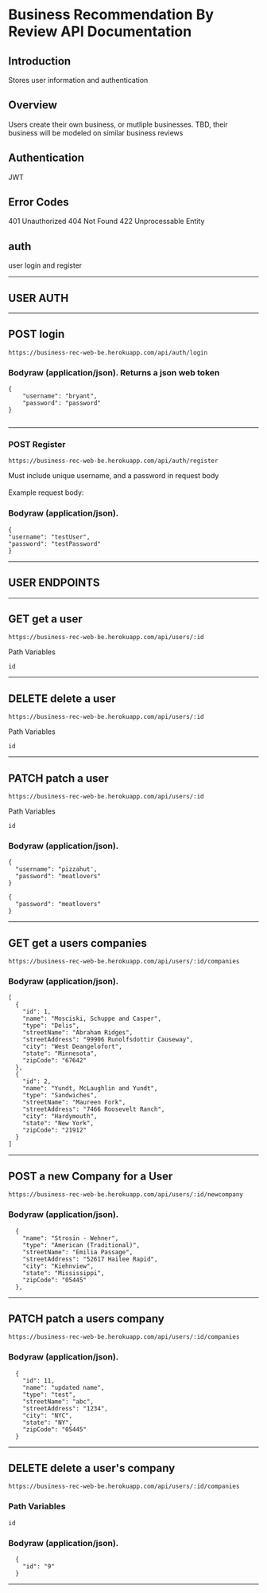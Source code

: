 # Business Recommendation By Review API Documentation

## Introduction
Stores user information and authentication

## Overview
Users create their own business, or mutliple businesses. TBD, their business will be modeled on similar business reviews

## Authentication
JWT

## Error Codes
401 Unauthorized 404 Not Found 422 Unprocessable Entity

## auth
user login and register

---

## USER AUTH 
---

## POST login

```
https://business-rec-web-be.herokuapp.com/api/auth/login
```

### Bodyraw (application/json). Returns a json web token
```
{
	"username": "bryant",
	"password": "password"
}


```
---

### POST Register

```
https://business-rec-web-be.herokuapp.com/api/auth/register
```

Must include unique username, and a password in request body<br/><br/>
Example request body: <br/>

### Bodyraw (application/json).

```
{
"username": "testUser",
"password": "testPassword"
}
```

---
## USER ENDPOINTS
---


## GET get a user

```
https://business-rec-web-be.herokuapp.com/api/users/:id
```
Path Variables

```
id
```
---
## DELETE delete a user

```
https://business-rec-web-be.herokuapp.com/api/users/:id
```
Path Variables

```
id
```

---
## PATCH patch a user
```
https://business-rec-web-be.herokuapp.com/api/users/:id
```
Path Variables

```
id
```
### Bodyraw (application/json).
```
{
  "username": "pizzahut',
  "password": "meatlovers"
}
```

```
{
  "password": "meatlovers"
}
```
---

## GET get a users companies

```
https://business-rec-web-be.herokuapp.com/api/users/:id/companies
```
### Bodyraw (application/json).

```
[
  {
    "id": 1,
    "name": "Mosciski, Schuppe and Casper",
    "type": "Delis",
    "streetName": "Abraham Ridges",
    "streetAddress": "99906 Runolfsdottir Causeway",
    "city": "West Deangelofort",
    "state": "Minnesota",
    "zipCode": "67642"
  },
  {
    "id": 2,
    "name": "Yundt, McLaughlin and Yundt",
    "type": "Sandwiches",
    "streetName": "Maureen Fork",
    "streetAddress": "7466 Roosevelt Ranch",
    "city": "Hardymouth",
    "state": "New York",
    "zipCode": "21912"
  }
]
```

---
## POST a new Company for a User
```
https://business-rec-web-be.herokuapp.com/api/users/:id/newcompany
```

### Bodyraw (application/json).

```
  {
    "name": "Strosin - Wehner",
    "type": "American (Traditional)",
    "streetName": "Emilia Passage",
    "streetAddress": "52617 Hailee Rapid",
    "city": "Kiehnview",
    "state": "Mississippi",
    "zipCode": "05445"
  },
```
---
## PATCH patch a users company

```
https://business-rec-web-be.herokuapp.com/api/users/:id/companies
```
### Bodyraw (application/json).
```
  {
    "id": 11,
    "name": "updated name",
    "type": "test",
    "streetName": "abc",
    "streetAddress": "1234",
    "city": "NYC",
    "state": "NY",
    "zipCode": "05445"
  }
  ```
---
## DELETE delete a user's company
```
https://business-rec-web-be.herokuapp.com/api/users/:id/companies
```
### Path Variables
```
id
```

### Bodyraw (application/json).
```
  {
    "id": "9"
  }
  ```
---

